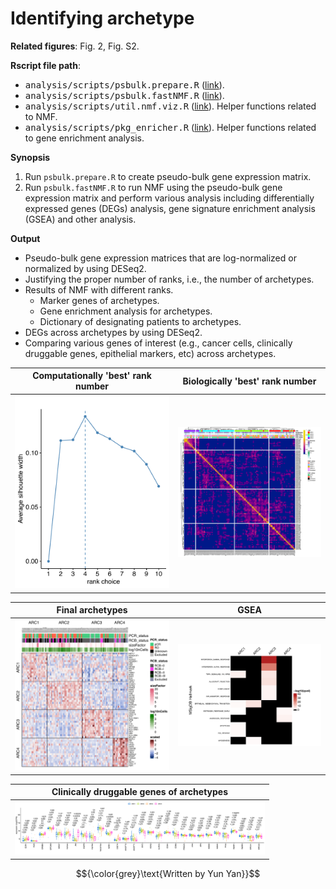 <!-- Written by Yun Yan -->

# Identifying archetype

**Related figures**: Fig. 2, Fig. S2. 


**Rscript file path**: 
- <kbd>analysis/scripts/psbulk.prepare.R</kbd> ([link](https://github.com/navinlabcode/tnbc-chemo/blob/main/analysis/scripts/psbulk.prepare.R)). 
- <kbd>analysis/scripts/psbulk.fastNMF.R</kbd> ([link](https://github.com/navinlabcode/tnbc-chemo/blob/main/analysis/scripts/psbulk.fastNMF.R)). 
- <kbd>analysis/scripts/util.nmf.viz.R</kbd> ([link](https://github.com/navinlabcode/tnbc-chemo/blob/main/analysis/scripts/util.nmf.viz.R)). Helper functions related to NMF.
- <kbd>analysis/scripts/pkg_enricher.R</kbd> ([link](https://github.com/navinlabcode/tnbc-chemo/blob/main/analysis/scripts/pkg_enricher.R)). Helper functions related to gene enrichment analysis. 

**Synopsis**

1. Run `psbulk.prepare.R` to create pseudo-bulk gene expression matrix. 
2. Run `psbulk.fastNMF.R` to run NMF using the pseudo-bulk gene expression matrix and perform various analysis including differentially expressed genes (DEGs) analysis, gene signature enrichment analysis (GSEA) and other analysis. 

**Output**

- Pseudo-bulk gene expression matrices that are log-normalized or normalized by using DESeq2. 
- Justifying the proper number of ranks, i.e., the number of archetypes. 
- Results of NMF with different ranks. 
	- Marker genes of archetypes.
	- Gene enrichment analysis for archetypes. 
	- Dictionary of designating patients to archetypes. 
-  DEGs across archetypes by using DESeq2. 
- Comparing various genes of interest (e.g., cancer cells, clinically druggable genes, epithelial markers, etc) across archetypes. 


| Computationally 'best' rank number                                                                                                                                     | Biologically 'best' rank number                                                                                                                                 |
| ---------------------------------------------------------------------------------------------------------------------------------------------------------------------- | --------------------------------------------------------------------------------------------------------------------------------------------------------------- |
| <img src="https://github.com/navinlabcode/tnbc-chemo/blob/main/website_images/analysis/archetype/survey_ranks.silhouette.on_sample_corr.pdf.png?raw=true" width="400"> | <img src="https://github.com/navinlabcode/tnbc-chemo/blob/main/website_images/analysis/archetype/pheatmap.cut.sample_correlation.pdf.png?raw=true" width="400"> |


| Final archetypes                                                                                                                                  | GSEA                                                                                                                                                                         |
| ------------------------------------------------------------------------------------------------------------------------------------------------- | ---------------------------------------------------------------------------------------------------------------------------------------------------------------------------- |
| <img src="https://github.com/navinlabcode/tnbc-chemo/blob/main/website_images/analysis/archetype/expression.scaled.pdf.png?raw=true" width="400"> | <img src="https://github.com/navinlabcode/tnbc-chemo/blob/main/website_images/analysis/archetype/enricher.heatmap.anno_modules.MSigDBHallmark.pdf.png?raw=true" width="400"> |



| Clinically druggable genes of archetypes                                                                                                                                |
| ----------------------------------------------------------------------------------------------------------------------------------------------------------------------- |
| <img src="https://github.com/navinlabcode/tnbc-chemo/blob/main/website_images/analysis/archetype/expression.boxplot.clinical_genes_combo.pdf.png?raw=true" width="400"> |


$${\color{grey}\text{Written by Yun Yan}}$$
